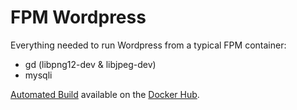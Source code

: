 # FPM Wordpress

Everything needed to run Wordpress from a typical FPM container:

  * gd (libpng12-dev & libjpeg-dev)
  * mysqli

[Automated Build](https://hub.docker.com/r/freqout/fpm-wordpress/) available on the [Docker Hub](https://hub.docker.com/r/freqout/fpm-wordpress/).
